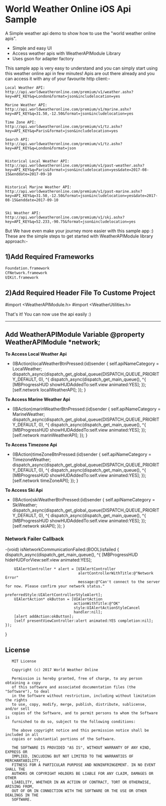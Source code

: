 
World Weather Online iOS Api Sample
============

A Simple weather api demo to show how to use the "world weather online apis".

 * Simple and easy UI 
 * Access weather apis with WeatherAPIModule Library
 * Uses gson for adapter factory

This sample app is very easy to understand and you can simply
start using this weather online api in few minutes!
Apis are out there already and you can access it with any of
your favourite http client:-

    Local Weather API:
    http://api.worldweatheronline.com/premium/v1/weather.ashx?key=API_KEY&q=London&format=json&includelocation=yes
		
    Marine Weather API:
    http://api.worldweatheronline.com/premium/v1/marine.ashx?key=API_KEY&q=31.50,-12.50&format=json&includelocation=yes  
         
    Time Zone API:
    http://api.worldweatheronline.com/premium/v1/tz.ashx?key=API_KEY&q=Paris&format=json&includelocation=yes      
       
    Search API:
    http://api.worldweatheronline.com/premium/v1/tz.ashx?key=API_KEY&q=London&format=json          
      

    Historical Local Weather API:
    http://api.worldweatheronline.com/premium/v1/past-weather.ashx?key=API_KEY&q=Paris&format=json&includelocation=yes&date=2017-08-15&enddate=2017-09-10     
      

    Historical Marine Weather API:
    http://api.worldweatheronline.com/premium/v1/past-marine.ashx?key=API_KEY&q=31.50,-12.50&format=json&includelocation=yes&date=2017-08-15&enddate=2017-09-10       
     
	
    Ski Weather API:
    http://api.worldweatheronline.com/premium/v1/ski.ashx?key=API_KEY&q=52.233,-90.75&format=json&includelocation=yes  	
  	
But We have even make your journey more easier with this sample app :)  	
These are the simple steps to get started with WeatherAPIModule library approach:-

1)Add Required Frameworks
-------
```xml
Foundation.framework
CFNetwork.framework
UIKit.framework
```
2)Add Required Header File To Custome Project 
-------
#import <WeatherAPIModule.h>
#import <WeatherUtilities.h>

That's it! You can now use the api easily :)

-----------
Add WeatherAPIModule Variable 
@property WeatherAPIModule *network;
-----------
__To Access Local Weather Api__

- (IBAction)localWeatherBtnPressed:(id)sender {
    self.apiNameCategory = LocalWeather;
    dispatch_async(dispatch_get_global_queue(DISPATCH_QUEUE_PRIORITY_DEFAULT, 0), ^{
        dispatch_async(dispatch_get_main_queue(), ^{
            [MBProgressHUD showHUDAddedTo:self.view animated:YES];
        });
        [self.network localWeatherAPI];
    });
}

__To Access Marine Weather Api__

- (IBAction)marinWeatherBtnPressed:(id)sender {
    self.apiNameCategory = MarineWeather;
    dispatch_async(dispatch_get_global_queue(DISPATCH_QUEUE_PRIORITY_DEFAULT, 0), ^{
        dispatch_async(dispatch_get_main_queue(), ^{
            [MBProgressHUD showHUDAddedTo:self.view animated:YES];
        });
        [self.network marinWeatherAPI];
    });
}

__To Access Timezone Api__

- (IBAction)timeZoneBtnPressed:(id)sender {
    self.apiNameCategory = TimezoneWeather;
    dispatch_async(dispatch_get_global_queue(DISPATCH_QUEUE_PRIORITY_DEFAULT, 0), ^{
        dispatch_async(dispatch_get_main_queue(), ^{
            [MBProgressHUD showHUDAddedTo:self.view animated:YES];
        });
        [self.network timeZoneAPI];
    });
}


__To Access Ski Api__

- (IBAction)skiWeatherBtnPressed:(id)sender {
    self.apiNameCategory = SkiWeather;
    dispatch_async(dispatch_get_global_queue(DISPATCH_QUEUE_PRIORITY_DEFAULT, 0), ^{
        dispatch_async(dispatch_get_main_queue(), ^{
            [MBProgressHUD showHUDAddedTo:self.view animated:YES];
        });
        [self.network skiAPI];
    });
}

### Network Failer Callback

-(void) isNetworkCommunicationFailed:(BOOL)isfailed
{
    dispatch_async(dispatch_get_main_queue(), ^{
        [MBProgressHUD hideHUDForView:self.view animated:YES];
        
        UIAlertController * alert = [UIAlertController
                                     alertControllerWithTitle:@"Network Error"
                                     message:@"Can't connect to the server for now. Please confirm your network status."
                                     preferredStyle:UIAlertControllerStyleAlert];
        UIAlertAction* okButton = [UIAlertAction
                                   actionWithTitle:@"OK"
                                   style:UIAlertActionStyleCancel
                                   handler:nil];
        [alert addAction:okButton];
        [self presentViewController:alert animated:YES completion:nil];
    });
}


License
-------
       MIT License
       
       Copyright (c) 2017 World Weather Online
       
       Permission is hereby granted, free of charge, to any person obtaining a copy
       of this software and associated documentation files (the "Software"), to deal
       in the Software without restriction, including without limitation the rights
       to use, copy, modify, merge, publish, distribute, sublicense, and/or sell
       copies of the Software, and to permit persons to whom the Software is
       furnished to do so, subject to the following conditions:
       
       The above copyright notice and this permission notice shall be included in all
       copies or substantial portions of the Software.
       
       THE SOFTWARE IS PROVIDED "AS IS", WITHOUT WARRANTY OF ANY KIND, EXPRESS OR
       IMPLIED, INCLUDING BUT NOT LIMITED TO THE WARRANTIES OF MERCHANTABILITY,
       FITNESS FOR A PARTICULAR PURPOSE AND NONINFRINGEMENT. IN NO EVENT SHALL THE
       AUTHORS OR COPYRIGHT HOLDERS BE LIABLE FOR ANY CLAIM, DAMAGES OR OTHER
       LIABILITY, WHETHER IN AN ACTION OF CONTRACT, TORT OR OTHERWISE, ARISING FROM,
       OUT OF OR IN CONNECTION WITH THE SOFTWARE OR THE USE OR OTHER DEALINGS IN THE
       SOFTWARE.
